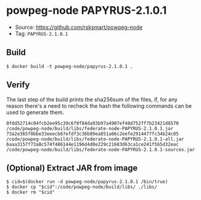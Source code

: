 # powpeg-node PAPYRUS-2.1.0.1

* Source: https://github.com/rsksmart/powpeg-node
* Tag: `PAPYRUS-2.1.0.1`

## Build

```
$ docker build -t powpeg-node/papyrus-2.1.0.1 .
```

## Verify

The last step of the build prints the sha256sum of the files, if, for any reason there's a need to recheck the hash the following commands can be used to generate them.

```docker run --rm powpeg-node/papyrus-2.1.0.1 bash -c 'sha256sum /code/powpeg-node/build/libs/federate-node-PAPYRUS-2.1.0.1{.jar,-all.jar,-sources.jar}'
0fdd52714c04fcb2ee95c39c6f0f84da93b97a4907ef48d752ff7b23421d8570  /code/powpeg-node/build/libs/federate-node-PAPYRUS-2.1.0.1.jar
73a2e365f0bbe33eeecb67efdf3c36b89ea851a66c2eefe2914477fc34b24c05  /code/powpeg-node/build/libs/federate-node-PAPYRUS-2.1.0.1-all.jar
6aaa3157f73a8c574f486144e1196d4d0e229c21683d63ca1ce241f5b5d32eac  /code/powpeg-node/build/libs/federate-node-PAPYRUS-2.1.0.1-sources.jar
```

## (Optional) Extract JAR from image

```
$ cid=$(docker run -d powpeg-node/papyrus-2.1.0.1 /bin/true)
$ docker cp "$cid":/code/powpeg-node/build/libs/ ./libs/
$ docker rm "$cid"
```
